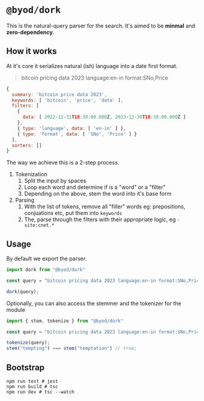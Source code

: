# `@byod/dork`

This is the natural-query parser for the search. It's aimed to be **minmal** and **zero-dependency**.

## How it works

At it's core it serializes natural (ish) language into a date first format.

> bitcoin pricing data 2023 language:en-in format:SNo,Price

```javascript
{
  summary: 'bitcoin price data 2023',
  keywords: [ 'bitcoin', 'price', 'data' ],
  filters: [
    {
      data: [ 2022-12-31T18:30:00.000Z, 2023-12-30T18:30:00.000Z ]
    },
    { type: 'language', data: [ 'en-in' ] },
    { type: 'format', data: [ 'SNo', 'Price' ] }
  ],
  sorters: []
}
```

The way we achieve this is a 2-step process. 

1. Tokenization
    1. Split the input by spaces
    2. Loop each word and determine if is a "word" or a "filter"
    3. Depending on the above, stem the word into it's base form
2. Parsing
    1. With the list of tokens, remove all "filler" words eg: prepositions, conjuations etc, put them into `keywords`
    2. The, parse through the filters with their appropriate logic, eg `-site:cnet.*`


## Usage

By default we export the parser.

```typescript
import dork from "@byod/dork" 

const query = "bitcoin pricing data 2023 language:en-in format:SNo,Price"

dork(query);
```

Optionally, you can also access the stemmer and the tokenizer for the module

```typescript
import { stem, tokenize } from "@byod/dork" 

const query = "bitcoin pricing data 2023 language:en-in format:SNo,Price"

tokenize(query);
stem("tempting") === stem("temptation") // true;
```
## Bootstrap

```shell
npm run test # jest
npm run build # tsc
npm run dev # tsc --watch
```
